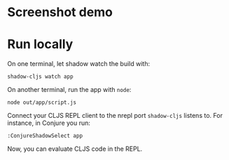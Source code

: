 # Screenshot demo


# Run locally

On one terminal, let shadow watch the build with:

```
shadow-cljs watch app
```

On another terminal, run the app with `node`:

```
node out/app/script.js
```

Connect your CLJS REPL client to the nrepl port `shadow-cljs` listens to. For instance, in Conjure you run:

```
:ConjureShadowSelect app
```

Now, you can evaluate CLJS code in the REPL. 
